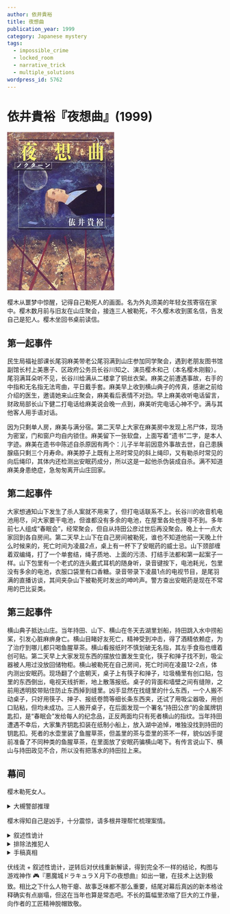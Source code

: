 ```yaml
---
author: 依井貴裕
title: 夜想曲
publication_year: 1999
category: Japanese mystery
tags:
  - impossible_crime
  - locked_room
  - narrative_trick
  - multiple_solutions
wordpress_id: 5762
---
```


# 依井貴裕『夜想曲』(1999)

<img src=images/1999_cover.jpg width=250/>

樱木从噩梦中惊醒，记得自己勒死人的画面。名为外丸须美的年轻女孩寄宿在家中。樱木数月前与旧友在山庄聚会，接连三人被勒死，不久樱木收到匿名信，告发自己是犯人。樱木坐回书桌前读信。

## 第一起事件

民生局福祉部课长尾羽麻美带老公尾羽满到山庄参加同学聚会，遇到老朋友图书馆副馆长村上美惠子、区政府公务员长谷川知之、演员樱木和己（本名樱木刚毅）。尾羽满耳朵听不见，长谷川给满从二楼拿了铜丝衣架。麻美之前遭遇事故，右手的中指和无名指无法弯曲，平日戴手套。麻美早上收到横山典子的传真，感谢之前给介绍的医生，邀请她来山庄聚会，麻美看后表情不对劲。早上麻美收听电话留言，财政局部长山下健二打电话给麻美说会晚一点到，麻美听完电话心神不宁。满与其他客人用手语对话。

因为只剩单人房，麻美与满分宿。第二天早上大家在麻美房中发现上吊尸体，现场为密室，门和窗户均自内锁住。麻美留下一张软盘，上面写着“遗书”二字，是本人字迹。麻美在遗书中陈述自杀原因有两个：儿子半年前因意外事故去世，自己患胰腺癌只剩三个月寿命。麻美脖子上既有上吊时常见的斜上绳印，又有勒杀时常见的向后绳印，其体内还检测出安眠药成分，所以这是一起他杀伪装成自杀。满不知道麻美身患绝症，急匆匆离开山庄回家。

## 第二起事件

大家想通知山下发生了杀人案就不用来了，但打电话联系不上。长谷川的收音机电池用尽，问大家要干电池，但谁都没有多余的电池，在屋里各处也搜寻不到。多年前七人组成“春眠会”，经常聚会，但自从持田公彦过世后再没聚会。晚上十一点大家回到各自房间。第二天早上山下在自己房间被勒死，谁也不知道他前一天晚上什么时候来的，死亡时间为凌晨2点，桌上有一杯下了安眠药的威士忌。山下颈部缠着双编绳，打了一个单套结，绳子质地、上面的污渍、打结手法都和第一起案子一样。山下包里有一个老式的连头戴式耳机的随身听，录音键按下，电池耗光，包里没有多余的电池，衣服口袋里有口香糖。录音带录下凌晨1点的电视节目，是尾羽满的直播访谈，其间夹杂山下被勒死时发出的呻吟声。警方查出安眠药是现在不常用的巴比妥类。

## 第三起事件

横山典子抵达山庄。当年持田、山下、横山在冬天去湖里划船，持田跳入水中捞船桨，引发心脏麻痹身亡。横山目睹好友死亡，精神受到冲击，得了酒精依赖症，为了治疗到哪儿都只喝鱼腥草茶。横山看报纸时不慎划破无名指，其左手食指也缠着创可贴。第二天早上大家发现东西的摆放位置发生变化，筷子和掸子找不到，吸尘器被人用过没放回储物柜。横山被勒死在自己房间，死亡时间在凌晨12-2点，体内测出安眠药。现场翻了个底朝天，桌子上有筷子和掸子，垃圾桶里有创口贴，包里的东西倒出，电视天线折断，地上散落报纸。桌子的背面和墙壁之间有缝隙，之前用透明胶带贴住防止东西掉到缝里。凶手显然在找缝里的什么东西，一个人搬不动桌子，只好用筷子、掸子、报纸卷筒等细长条东西夹，还试了用吸尘器吸，用创口贴粘，但均未成功。三人搬开桌子，在后面发现一个署名“持田公彦”的金属牌钥匙扣，是“春眠会”发给每人的纪念品，正反两面均只有死者横山的指纹。当年持田遭遇不幸后，大家集齐钥匙扣装在纸制小船上，放入湖中追悼，唯独没找到持田的钥匙扣。死者的水壶里装了鱼腥草茶，但盖里的茶与壶里的茶不一样，貌似凶手提前准备了不同种类的鱼腥草茶，在里面放了安眠药骗横山喝下。有传言说山下、横山与持田政见不合，所以没有把落水的持田拉上来。

## 幕间

樱木勒死女人。

<details><summary>大槻警部推理</summary>
因为绳子质地、上面的污渍、打结手法相同，安眠药种类也相同，所以三起案件是同一凶手所为。凶手在找持田公彦的名牌，并且知道鱼腥草茶的事情，所以是圈内人。

随身听、磁带、电池上都没有指纹，说明被凶手擦除，并且放回磁带的时候把B面朝上而不是A面朝上，与山下强迫症的习惯不符。用头戴耳机听音乐时，如果碰到没有声音的空白部分，随身听便会自动快进到下一曲，磁带会卷带不整齐，但实际的磁带却是均匀顺滑的，这说明凶手用别的装置听过完整的录音。随身听的电池用尽，山庄也没有多余的电池，凶手为了播放磁带，只能用汽车里的车载磁带机。凶手是有车钥匙的人，也即尾羽满、樱木和己、横山典子三人之一。

凶手如果手里有金属衣架，可以将衣架拉直够桌后的钥匙扣，但凶手没有这么做，说明凶手没有衣架也即樱木、长谷川二人之一。

取交集可知凶手为樱木和己。
</details>

樱木得知自己是凶手，十分震惊，请多根井理帮忙梳理案情。

<details><summary>叙述性诡计</summary>
设三章的日期为A、B、C。原稿写明A是14号（长谷川看的晚报）。樱木说过C是三连休的最后一天。包含14号的三连休只有15日是成人日或敬老日的情况，由季节知道杀人案发生在 9/14（周六）-> 9/15（周日）-> 9/16（周一）。这样造成诸多矛盾之处：
<ul>
<li>A是周六：长谷川却给单位打电话询问工作状况。</li>
<li>A是周六：樱木在晚上六点以后去 ATM 取了钱还付了手续费，但银行六点之后关闭 ATM。</li>
<li>B是周日：长谷川给单位打电话。</li>
<li>B是周日：长谷川看 NHK 的晨间剧，但周日没有晨间剧。</li>
<li>B是周日：村上看晚报，但周日没有晚报。</li>
<li>C是周一：长谷川没看晨间剧。</li>
<li>C是周一：村上给单位打电话，但周一是闭馆日。</li>
</ul>
由区政府休息和晨间剧可以推出A是周二到周五的某一天。由 (1)长谷川打电话，(2)村上没有打电话，(3)报纸休刊，(4)晨报没有报道杀人案，说明没有晨报，(5)C是周日，可以推知B为周一。这样实际的顺序是 C（周日）-> B（周一）-> A（周二）!三章的顺序颠倒！日期为 10/12（周日）-> 10/13（周一）-> 10/14（周二），之前的 10/10 是体育节。横山在 10/11 周六晚到达山庄，10/12 凌晨遇害，晚报报道的“美女公务员遇害”是横山而不是尾羽麻美。尾羽夫妻因为参加电视节目耽搁，在 10/13 晚才抵达山庄。
</details>

<details><summary>排除法推犯人</summary>
<img src=images/1999_time_table.jpg width=550/>

按照正确顺序，有车钥匙的人是长谷川、麻美，没有铜丝衣架的人是满、麻美、村上、山下，取交集得知凶手为麻美。麻美杀死横山、山下后自杀，遗书是本人所写。麻美的杀人动机是因为生下了持田的孩子，替持田复仇。给横山看病的医生向麻美说明了造成横山酒精依赖症的原因，让她了解到持田事故的真相。麻美右手有残疾，所以戴手套不会留下指纹。麻美认识许多医生，可以轻易搞到安眠药。10/11 晚麻美深夜来到山庄，满为了电视节目住在酒店，所以毫不知情。麻美在杀死横山前给她看了持田的钥匙扣，横山不愿面对，将其扔到桌子后面。麻美让山下喝下掺有安眠药的威士忌，然后将其勒死，山下失去意识前按下录音键。麻美委托樱木用绳子勒死自己，樱木照办，在麻美脖子上留下向后的勒痕，但麻美只是失去意识，醒来后完成自杀。
</details>

<details><summary>手稿真相</summary>
樱木有两个人格：男性人格樱木刚毅、女性人格樱木和己。和己知道刚毅的存在，但刚毅不知道和己的存在。和己为了消灭刚毅的人格，写手稿将刚毅塑造成杀人犯。
</details>

伏线流 + 叙述性诡计，逆转后对伏线重新解读，得到完全不一样的结论，构图与游戏神作 🎮『悪魔城ドラキュラＸ月下の夜想曲』如出一辙，在技术上达到极致。相比之下什么人物干瘪、故事乏味都不那么重要，结尾对幕后真凶的新本格诠释确实有点崩塌，但这在当年也算是常态吧。不长的篇幅里浓缩了巨大的工作量，向作者的工匠精神脱帽致敬。